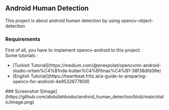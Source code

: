 ## Android Human Detection
This project is about android human detection by using opencv-object-detection<br>

### Requirements
First of all, you have to implement opencv-android to this project. <br>
Some tutorials : <br>
<ul>
  
  <li>[Turkish Tutorial](https://medium.com/@enespolat/opencvnin-android-studio-ortam%C4%B1nda-kullan%C4%B1lmas%C4%B1-38f38dfd38e)</li>
  <li>[English Tutorial](https://heartbeat.fritz.ai/a-guide-to-preparing-opencv-for-android-4e9532677809)</li>
</ul>
### Screenshot
![image](https://github.com/abdullahbodur/android_human_detection/blob/main/static/image.png)
